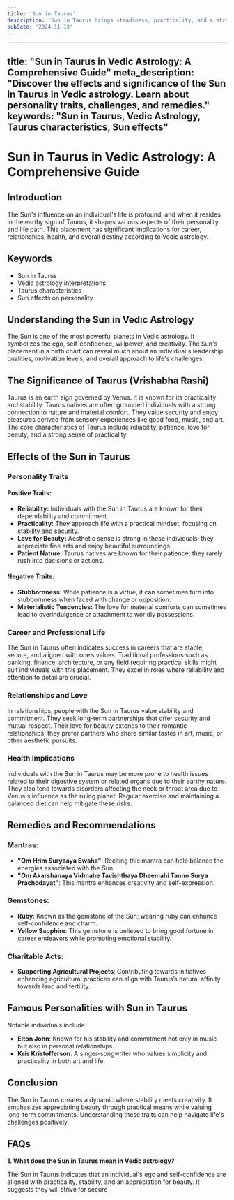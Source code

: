 ```yaml
---
title: 'Sun in Taurus'
description: 'Sun in Taurus brings steadiness, practicality, and a strong appreciation for material comforts. These individuals are patient, reliable, and have a strong determination to achieve their goals. in Vedic Astrology'
pubDate: '2024-11-13'
---
```


---
title: "Sun in Taurus in Vedic Astrology: A Comprehensive Guide"
meta_description: "Discover the effects and significance of the Sun in Taurus in Vedic astrology. Learn about personality traits, challenges, and remedies."
keywords: "Sun in Taurus, Vedic Astrology, Taurus characteristics, Sun effects"
---

# Sun in Taurus in Vedic Astrology: A Comprehensive Guide

## Introduction

The Sun's influence on an individual's life is profound, and when it resides in the earthy sign of Taurus, it shapes various aspects of their personality and life path. This placement has significant implications for career, relationships, health, and overall destiny according to Vedic astrology.

## Keywords

- Sun in Taurus
- Vedic astrology interpretations
- Taurus characteristics
- Sun effects on personality

## Understanding the Sun in Vedic Astrology

The Sun is one of the most powerful planets in Vedic astrology. It symbolizes the ego, self-confidence, willpower, and creativity. The Sun's placement in a birth chart can reveal much about an individual's leadership qualities, motivation levels, and overall approach to life's challenges.

## The Significance of Taurus (Vrishabha Rashi)

Taurus is an earth sign governed by Venus. It is known for its practicality and stability. Taurus natives are often grounded individuals with a strong connection to nature and material comfort. They value security and enjoy pleasures derived from sensory experiences like good food, music, and art. The core characteristics of Taurus include reliability, patience, love for beauty, and a strong sense of practicality.

## Effects of the Sun in Taurus

### Personality Traits

#### Positive Traits:
- **Reliability:** Individuals with the Sun in Taurus are known for their dependability and commitment.
- **Practicality:** They approach life with a practical mindset, focusing on stability and security.
- **Love for Beauty:** Aesthetic sense is strong in these individuals; they appreciate fine arts and enjoy beautiful surroundings.
- **Patient Nature:** Taurus natives are known for their patience; they rarely rush into decisions or actions.

#### Negative Traits:
- **Stubbornness:** While patience is a virtue, it can sometimes turn into stubbornness when faced with change or opposition.
- **Materialistic Tendencies:** The love for material comforts can sometimes lead to overindulgence or attachment to worldly possessions.

### Career and Professional Life

The Sun in Taurus often indicates success in careers that are stable, secure, and aligned with one’s values. Traditional professions such as banking, finance, architecture, or any field requiring practical skills might suit individuals with this placement. They excel in roles where reliability and attention to detail are crucial.

### Relationships and Love

In relationships, people with the Sun in Taurus value stability and commitment. They seek long-term partnerships that offer security and mutual respect. Their love for beauty extends to their romantic relationships; they prefer partners who share similar tastes in art, music, or other aesthetic pursuits.

### Health Implications

Individuals with the Sun in Taurus may be more prone to health issues related to their digestive system or related organs due to their earthy nature. They also tend towards disorders affecting the neck or throat area due to Venus's influence as the ruling planet. Regular exercise and maintaining a balanced diet can help mitigate these risks.

## Remedies and Recommendations

### Mantras:
- **"Om Hrim Suryaaya Swaha"**: Reciting this mantra can help balance the energies associated with the Sun.
- **"Om Akarshanaya Vidmahe Tavishthaya Dheemahi Tanno Surya Prachodayat"**: This mantra enhances creativity and self-expression.

### Gemstones:
- **Ruby**: Known as the gemstone of the Sun; wearing ruby can enhance self-confidence and charm.
- **Yellow Sapphire**: This gemstone is believed to bring good fortune in career endeavors while promoting emotional stability.

### Charitable Acts:
- **Supporting Agricultural Projects**: Contributing towards initiatives enhancing agricultural practices can align with Taurus’s natural affinity towards land and fertility.

## Famous Personalities with Sun in Taurus

Notable individuals include:

- **Elton John**: Known for his stability and commitment not only in music but also in personal relationships.
- **Kris Kristofferson**: A singer-songwriter who values simplicity and practicality in both art and life.

## Conclusion

The Sun in Taurus creates a dynamic where stability meets creativity. It emphasizes appreciating beauty through practical means while valuing long-term commitments. Understanding these traits can help navigate life's challenges positively.

## FAQs

**1. What does the Sun in Taurus mean in Vedic astrology?**

The Sun in Taurus indicates that an individual's ego and self-confidence are aligned with practicality, stability, and an appreciation for beauty. It suggests they will strive for secure